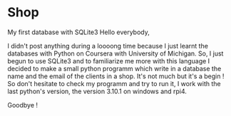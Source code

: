 # Shop
My first database with SQLite3
Hello everybody,

I didn't post anything during a loooong time because I just learnt the databases with Python on Coursera with University of Michigan. So, I just begun to use SQLite3 and to familiarize me more with this language I decided to make a small python programm which write in a database the name and the email of the clients in a shop. It's not much but it's a begin ! So don't hesitate to check my programm and try to run it, I work with the last python's version, the version 3.10.1 on windows and rpi4.

Goodbye !
